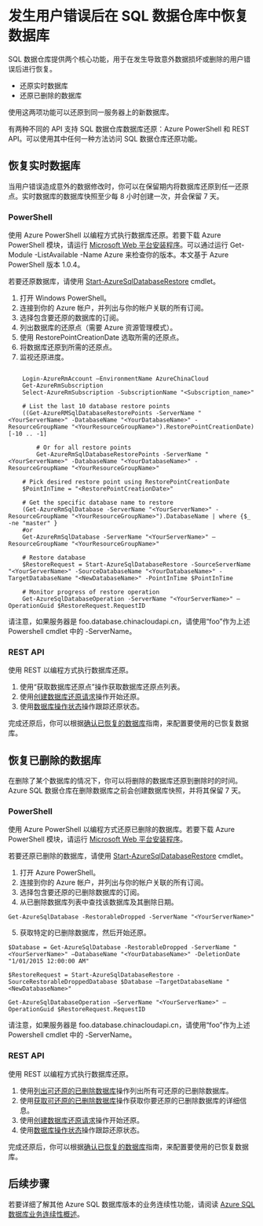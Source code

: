 <properties
   pageTitle="发生用户错误后在 SQL 数据仓库中恢复数据库 | Azure"
   description="发生用户错误后在 SQL 数据仓库中恢复数据库的步骤。"
   services="sql-data-warehouse"
   documentationCenter="NA"
   authors="sahaj08"
   manager="barbkess"
   editor=""/>

<tags
   ms.service="sql-data-warehouse"
   ms.date="03/03/2016"
   wacn.date="04/05/2016"/>

# 发生用户错误后在 SQL 数据仓库中恢复数据库

SQL 数据仓库提供两个核心功能，用于在发生导致意外数据损坏或删除的用户错误后进行恢复。

- 还原实时数据库
- 还原已删除的数据库

使用这两项功能可以还原到同一服务器上的新数据库。

有两种不同的 API 支持 SQL 数据仓库数据库还原：Azure PowerShell 和 REST API。可以使用其中任何一种方法访问 SQL 数据仓库还原功能。

## 恢复实时数据库
当用户错误造成意外的数据修改时，你可以在保留期内将数据库还原到任一还原点。实时数据库的数据库快照至少每 8 小时创建一次，并会保留 7 天。

### PowerShell

使用 Azure PowerShell 以编程方式执行数据库还原。若要下载 Azure PowerShell 模块，请运行 [Microsoft Web 平台安装程序](http://go.microsoft.com/fwlink/p/?linkid=320376&clcid=0x409)。可以通过运行 Get-Module -ListAvailable -Name Azure 来检查你的版本。本文基于 Azure PowerShell 版本 1.0.4。

若要还原数据库，请使用 [Start-AzureSqlDatabaseRestore][] cmdlet。

1. 打开 Windows PowerShell。
2. 连接到你的 Azure 帐户，并列出与你的帐户关联的所有订阅。
3. 选择包含要还原的数据库的订阅。
4. 列出数据库的还原点（需要 Azure 资源管理模式）。
5. 使用 RestorePointCreationDate 选取所需的还原点。
6. 将数据库还原到所需的还原点。
7. 监视还原进度。

```

	Login-AzureRmAccount –EnvironmentName AzureChinaCloud
	Get-AzureRmSubscription
	Select-AzureRmSubscription -SubscriptionName "<Subscription_name>"

	# List the last 10 database restore points
	((Get-AzureRMSqlDatabaseRestorePoints -ServerName "<YourServerName>" -DatabaseName "<YourDatabaseName>" -ResourceGroupName "<YourResourceGroupName>").RestorePointCreationDate)[-10 .. -1]

		# Or for all restore points
		Get-AzureRmSqlDatabaseRestorePoints -ServerName "<YourServerName>" -DatabaseName "<YourDatabaseName>" -ResourceGroupName "<YourResourceGroupName>"

	# Pick desired restore point using RestorePointCreationDate
	$PointInTime = "<RestorePointCreationDate>"

	# Get the specific database name to restore
	(Get-AzureRmSqlDatabase -ServerName "<YourServerName>" -ResourceGroupName "<YourResourceGroupName>").DatabaseName | where {$_ -ne "master" }
	#or
	Get-AzureRmSqlDatabase -ServerName "<YourServerName>" –ResourceGroupName "<YourResourceGroupName>"

	# Restore database
	$RestoreRequest = Start-AzureSqlDatabaseRestore -SourceServerName "<YourServerName>" -SourceDatabaseName "<YourDatabaseName>" -TargetDatabaseName "<NewDatabaseName>" -PointInTime $PointInTime

	# Monitor progress of restore operation
	Get-AzureSqlDatabaseOperation -ServerName "<YourServerName>" –OperationGuid $RestoreRequest.RequestID
```

请注意，如果服务器是 foo.database.chinacloudapi.cn，请使用“foo”作为上述 Powershell cmdlet 中的 -ServerName。

### REST API
使用 REST 以编程方式执行数据库还原。

1. 使用“获取数据库还原点”操作获取数据库还原点列表。
2. 使用[创建数据库还原请求][]操作开始还原。
3. 使用[数据库操作状态][]操作跟踪还原状态。

完成还原后，你可以根据[确认已恢复的数据库][]指南，来配置要使用的已恢复数据库。

## 恢复已删除的数据库
在删除了某个数据库的情况下，你可以将删除的数据库还原到删除时的时间。Azure SQL 数据仓库在删除数据库之前会创建数据库快照，并将其保留 7 天。

### PowerShell
使用 Azure PowerShell 以编程方式还原已删除的数据库。若要下载 Azure PowerShell 模块，请运行 [Microsoft Web 平台安装程序](http://go.microsoft.com/fwlink/p/?linkid=320376&clcid=0x409)。

若要还原已删除的数据库，请使用 [Start-AzureSqlDatabaseRestore][] cmdlet。

1. 打开 Azure PowerShell。
2. 连接到你的 Azure 帐户，并列出与你的帐户关联的所有订阅。
3. 选择包含要还原的已删除数据库的订阅。
4. 从已删除数据库列表中查找该数据库及其删除日期。

```
Get-AzureSqlDatabase -RestorableDropped -ServerName "<YourServerName>"
```

5. 获取特定的已删除数据库，然后开始还原。

```
$Database = Get-AzureSqlDatabase -RestorableDropped -ServerName "<YourServerName>" –DatabaseName "<YourDatabaseName>" -DeletionDate "1/01/2015 12:00:00 AM"

$RestoreRequest = Start-AzureSqlDatabaseRestore -SourceRestorableDroppedDatabase $Database –TargetDatabaseName "<NewDatabaseName>"

Get-AzureSqlDatabaseOperation –ServerName "<YourServerName>" –OperationGuid $RestoreRequest.RequestID
```

请注意，如果服务器是 foo.database.chinacloudapi.cn，请使用“foo”作为上述 Powershell cmdlet 中的 -ServerName。

### REST API
使用 REST 以编程方式执行数据库还原。

1.	使用[列出可还原的已删除数据库][]操作列出所有可还原的已删除数据库。
2.	使用[获取可还原的已删除数据库][]操作获取你要还原的已删除数据库的详细信息。
3.	使用[创建数据库还原请求][]操作开始还原。
4.	使用[数据库操作状态][]操作跟踪还原状态。

完成还原后，你可以根据[确认已恢复的数据库][]指南，来配置要使用的已恢复数据库。


## 后续步骤
若要详细了解其他 Azure SQL 数据库版本的业务连续性功能，请阅读 [Azure SQL 数据库业务连续性概述][]。


<!--Image references-->

<!--Article references-->
[Azure SQL 数据库业务连续性概述]: /documentation/articles/sql-database-business-continuity/
[确认已恢复的数据库]: /documentation/articles/sql-database-recovered-finalize/

<!--MSDN references-->
[创建数据库还原请求]: http://msdn.microsoft.com/zh-cn/library/azure/dn509571.aspx
[数据库操作状态]: http://msdn.microsoft.com/zh-cn/library/azure/dn720371.aspx
[获取可还原的已删除数据库]: http://msdn.microsoft.com/zh-cn/library/azure/dn509574.aspx
[列出可还原的已删除数据库]: http://msdn.microsoft.com/zh-cn/library/azure/dn509562.aspx
[Start-AzureSqlDatabaseRestore]: https://msdn.microsoft.com/zh-cn/library/dn720218.aspx

<!--Other Web references-->

<!---HONumber=Mooncake_0328_2016-->